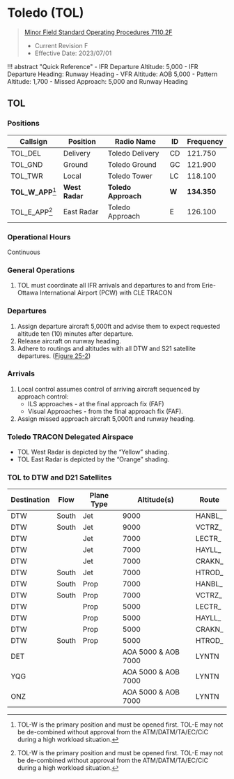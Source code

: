 # Toledo (TOL)
> [Minor Field Standard Operating Procedures 7110.2F](../../authority-sections/7110.2F-authority.md)
> - Current Revision F
> - Effective Date: 2023/07/01

!!! abstract "Quick Reference"
    - IFR Departure Altitude: 5,000
    - IFR Departure Heading: Runway Heading
    - VFR Altitude: AOB 5,000
    - Pattern Altitude: 1,700
    - Missed Approach: 5,000 and Runway Heading

## TOL

### Positions
| Callsign | Position | Radio Name | ID | Frequency |
| -- | -- | -- | -- | -- |
| TOL_DEL | Delivery |  Toledo Delivery | CD | 121.750 |
| TOL_GND | Ground |  Toledo Ground | GC | 121.900 |
| TOL_TWR | Local |  Toledo Tower | LC | 118.100 |
| **TOL_W_APP**[^1] | **West Radar** | **Toledo Approach** | **W** | **134.350** |
| TOL_E_APP[^1] | East Radar | Toledo Approach | E | 126.100 |

### Operational Hours
Continuous

### General Operations
1. TOL must coordinate all IFR arrivals and departures to and from Erie-Ottawa International Airport (PCW) with CLE TRACON

### Departures
1. Assign departure aircraft 5,000ft and advise them to expect requested altitude ten (10) minutes after departure.
2. Release aircraft on runway heading.
3. Adhere to routings and altitudes with all DTW and S21 satellite departures. ([Figure 25-2](#tol-to-dtw-and-d21-satellites))

### Arrivals
1. Local control assumes control of arriving aircraft sequenced by approach control:
    - ILS approaches - at the final approach fix (FAF)
    - Visual Approaches - from the final approach fix (FAF).
2. Assign missed approach aircraft 5,000ft and runway heading.



### Toledo TRACON Delegated Airspace
- TOL West Radar is depicted by the “Yellow” shading.
- TOL East Radar is depicted by the “Orange” shading.

### TOL to DTW and D21 Satellites
| Destination | Flow | Plane Type | Altitude(s) | Route |
| -- | -- | -- | -- | -- |
| DTW | South | Jet | 9000 | HANBL_ |
| DTW | South | Jet | 9000 | VCTRZ_ |
| DTW | | Jet | 7000 | LECTR_ |
| DTW | | Jet | 7000 | HAYLL_ |
| DTW | | Jet | 7000 | CRAKN_ |
| DTW | South | Jet | 7000 | HTROD_ |
| DTW | South | Prop | 7000 | HANBL_ |
| DTW | South | Prop | 7000 | VCTRZ_ |
| DTW | | Prop | 5000 | LECTR_ |
| DTW | | Prop | 5000 | HAYLL_ |
| DTW | | Prop | 5000 | CRAKN_ |
| DTW | South | Prop | 5000 | HTROD_ |
| DET | | | AOA 5000 & AOB 7000 | LYNTN |
| YQG | | | AOA 5000 & AOB 7000 | LYNTN |
| ONZ | | | AOA 5000 & AOB 7000 | LYNTN |

[^1]: TOL-W is the primary position and must be opened first. TOL-E may not be de-combined without approval from the ATM/DATM/TA/EC/CiC during a high workload situation.
